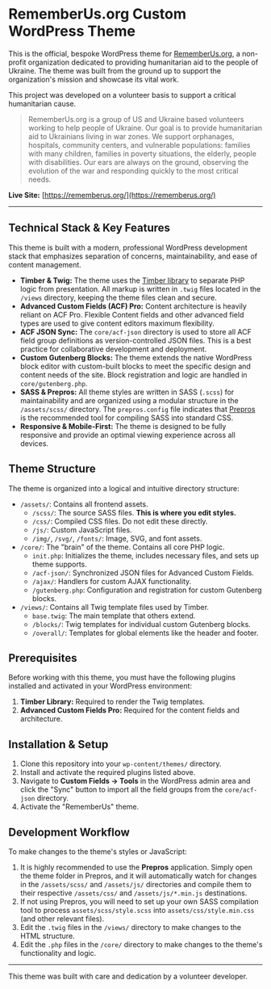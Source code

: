 # RememberUs.org Custom WordPress Theme

This is the official, bespoke WordPress theme for [RememberUs.org](https://rememberus.org/), a non-profit organization dedicated to providing humanitarian aid to the people of Ukraine. The theme was built from the ground up to support the organization's mission and showcase its vital work.

This project was developed on a volunteer basis to support a critical humanitarian cause.

> RememberUs.org is a group of US and Ukraine based volunteers working to help people of Ukraine. Our goal is to provide humanitarian aid to Ukrainians living in war zones. We support orphanages, hospitals, community centers, and vulnerable populations: families with many children, families in poverty situations, the elderly, people with disabilities. Our ears are always on the ground, observing the evolution of the war and responding quickly to the most critical needs.

**Live Site:** [https://rememberus.org/](https://rememberus.org/)

---

## Technical Stack & Key Features

This theme is built with a modern, professional WordPress development stack that emphasizes separation of concerns, maintainability, and ease of content management.

*   **Timber & Twig:** The theme uses the [Timber library](https://timber.github.io/docs/) to separate PHP logic from presentation. All markup is written in `.twig` files located in the `/views` directory, keeping the theme files clean and secure.
*   **Advanced Custom Fields (ACF) Pro:** Content architecture is heavily reliant on ACF Pro. Flexible Content fields and other advanced field types are used to give content editors maximum flexibility.
*   **ACF JSON Sync:** The `core/acf-json` directory is used to store all ACF field group definitions as version-controlled JSON files. This is a best practice for collaborative development and deployment.
*   **Custom Gutenberg Blocks:** The theme extends the native WordPress block editor with custom-built blocks to meet the specific design and content needs of the site. Block registration and logic are handled in `core/gutenberg.php`.
*   **SASS & Prepros:** All theme styles are written in SASS (`.scss`) for maintainability and are organized using a modular structure in the `/assets/scss/` directory. The `prepros.config` file indicates that [Prepros](https://prepros.io/) is the recommended tool for compiling SASS into standard CSS.
*   **Responsive & Mobile-First:** The theme is designed to be fully responsive and provide an optimal viewing experience across all devices.

## Theme Structure

The theme is organized into a logical and intuitive directory structure:

*   `/assets/`: Contains all frontend assets.
    *   `/scss/`: The source SASS files. **This is where you edit styles.**
    *   `/css/`: Compiled CSS files. Do not edit these directly.
    *   `/js/`: Custom JavaScript files.
    *   `/img/`, `/svg/`, `/fonts/`: Image, SVG, and font assets.
*   `/core/`: The "brain" of the theme. Contains all core PHP logic.
    *   `init.php`: Initializes the theme, includes necessary files, and sets up theme supports.
    *   `/acf-json/`: Synchronized JSON files for Advanced Custom Fields.
    *   `/ajax/`: Handlers for custom AJAX functionality.
    *   `/gutenberg.php`: Configuration and registration for custom Gutenberg blocks.
*   `/views/`: Contains all Twig template files used by Timber.
    *   `base.twig`: The main template that others extend.
    *   `/blocks/`: Twig templates for individual custom Gutenberg blocks.
    *   `/overall/`: Templates for global elements like the header and footer.

## Prerequisites

Before working with this theme, you must have the following plugins installed and activated in your WordPress environment:

1.  **Timber Library:** Required to render the Twig templates.
2.  **Advanced Custom Fields Pro:** Required for the content fields and architecture.

## Installation & Setup

1.  Clone this repository into your `wp-content/themes/` directory.
2.  Install and activate the required plugins listed above.
3.  Navigate to **Custom Fields -> Tools** in the WordPress admin area and click the "Sync" button to import all the field groups from the `core/acf-json` directory.
4.  Activate the "RememberUs" theme.

## Development Workflow

To make changes to the theme's styles or JavaScript:

1.  It is highly recommended to use the **Prepros** application. Simply open the theme folder in Prepros, and it will automatically watch for changes in the `/assets/scss/` and `/assets/js/` directories and compile them to their respective `/assets/css/` and `/assets/js/*.min.js` destinations.
2.  If not using Prepros, you will need to set up your own SASS compilation tool to process `assets/scss/style.scss` into `assets/css/style.min.css` (and other relevant files).
3.  Edit the `.twig` files in the `/views/` directory to make changes to the HTML structure.
4.  Edit the `.php` files in the `/core/` directory to make changes to the theme's functionality and logic.

---

This theme was built with care and dedication by a volunteer developer.
